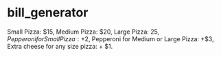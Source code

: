 # bill_generator
Small Pizza: $15,
Medium Pizza: $20,
Large Pizza: $25,
Pepperoni for Small Pizza: +$2,
Pepperoni for Medium or Large Pizza: +$3,
Extra cheese for any size pizza: + $1.
